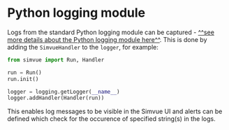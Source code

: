 # Python logging module

Logs from the standard Python logging module can be captured - [^^see more details about the Python logging module here^^](https://docs.python.org/3/library/logging.html). This is done by adding the `SimvueHandler` to the `logger`, for example:
``` py
from simvue import Run, Handler

run = Run()
run.init()

logger = logging.getLogger(__name__)
logger.addHandler(Handler(run))
```

This enables log messages to be visible in the Simvue UI and alerts can be defined which check for the occurence of
specified string(s) in the logs.
